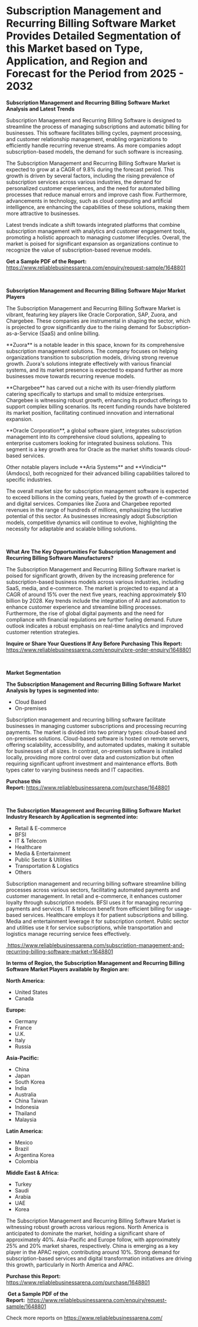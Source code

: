 <p><h1>Subscription Management and Recurring Billing Software Market Provides Detailed Segmentation of this Market based on Type, Application, and Region and Forecast for the Period from 2025 - 2032</h1></p><p><strong>Subscription Management and Recurring Billing Software Market Analysis and Latest Trends</strong></p>
<p><p>Subscription Management and Recurring Billing Software is designed to streamline the process of managing subscriptions and automatic billing for businesses. This software facilitates billing cycles, payment processing, and customer relationship management, enabling organizations to efficiently handle recurring revenue streams. As more companies adopt subscription-based models, the demand for such software is increasing.</p><p>The Subscription Management and Recurring Billing Software Market is expected to grow at a CAGR of 9.8% during the forecast period. This growth is driven by several factors, including the rising prevalence of subscription services across various industries, the demand for personalized customer experiences, and the need for automated billing processes that reduce manual errors and improve cash flow. Furthermore, advancements in technology, such as cloud computing and artificial intelligence, are enhancing the capabilities of these solutions, making them more attractive to businesses. </p><p>Latest trends indicate a shift towards integrated platforms that combine subscription management with analytics and customer engagement tools, promoting a holistic approach to managing customer lifecycles. Overall, the market is poised for significant expansion as organizations continue to recognize the value of subscription-based revenue models.</p></p>
<p><strong>Get a Sample PDF of the Report:&nbsp;</strong> <a href="https://www.reliablebusinessarena.com/enquiry/request-sample/1648801?utm_campaign=3534&utm_medium=2&utm_source=Github&utm_content=ia&utm_term=26032025&utm_id=subscription-management-and-recurring-billing-software">https://www.reliablebusinessarena.com/enquiry/request-sample/1648801</a></p>
<p>&nbsp;</p>
<p><strong>Subscription Management and Recurring Billing Software Major Market Players</strong></p>
<p><p>The Subscription Management and Recurring Billing Software Market is vibrant, featuring key players like Oracle Corporation, SAP, Zuora, and Chargebee. These companies are instrumental in shaping the sector, which is projected to grow significantly due to the rising demand for Subscription-as-a-Service (SaaS) and online billing.</p><p>**Zuora** is a notable leader in this space, known for its comprehensive subscription management solutions. The company focuses on helping organizations transition to subscription models, driving strong revenue growth. Zuora's solutions integrate effectively with various financial systems, and its market presence is expected to expand further as more businesses move towards recurring revenue models.</p><p>**Chargebee** has carved out a niche with its user-friendly platform catering specifically to startups and small to midsize enterprises. Chargebee is witnessing robust growth, enhancing its product offerings to support complex billing scenarios. Its recent funding rounds have bolstered its market position, facilitating continued innovation and international expansion.</p><p>**Oracle Corporation**, a global software giant, integrates subscription management into its comprehensive cloud solutions, appealing to enterprise customers looking for integrated business solutions. This segment is a key growth area for Oracle as the market shifts towards cloud-based services.</p><p>Other notable players include **Aria Systems** and **Vindicia** (Amdocs), both recognized for their advanced billing capabilities tailored to specific industries. </p><p>The overall market size for subscription management software is expected to exceed billions in the coming years, fueled by the growth of e-commerce and digital services. Companies like Zuora and Chargebee reported revenues in the range of hundreds of millions, emphasizing the lucrative potential of this sector. As businesses increasingly adopt Subscription models, competitive dynamics will continue to evolve, highlighting the necessity for adaptable and scalable billing solutions.</p></p>
<p>&nbsp;</p>
<p><strong>What Are The Key Opportunities For Subscription Management and Recurring Billing Software Manufacturers?</strong></p>
<p><p>The Subscription Management and Recurring Billing Software market is poised for significant growth, driven by the increasing preference for subscription-based business models across various industries, including SaaS, media, and e-commerce. The market is projected to expand at a CAGR of around 15% over the next five years, reaching approximately $10 billion by 2028. Key trends include the integration of AI and automation to enhance customer experience and streamline billing processes. Furthermore, the rise of global digital payments and the need for compliance with financial regulations are further fueling demand. Future outlook indicates a robust emphasis on real-time analytics and improved customer retention strategies.</p></p>
<p><strong>Inquire or Share Your Questions If Any Before Purchasing This Report:</strong> <a href="https://www.reliablebusinessarena.com/enquiry/pre-order-enquiry/1648801?utm_campaign=3534&utm_medium=2&utm_source=Github&utm_content=ia&utm_term=26032025&utm_id=subscription-management-and-recurring-billing-software">https://www.reliablebusinessarena.com/enquiry/pre-order-enquiry/1648801</a></p>
<p>&nbsp;</p>
<p><strong>Market Segmentation</strong></p>
<p><strong>The Subscription Management and Recurring Billing Software Market Analysis by types is segmented into:</strong></p>
<p><ul><li>Cloud Based</li><li>On-premises</li></ul></p>
<p><p>Subscription management and recurring billing software facilitate businesses in managing customer subscriptions and processing recurring payments. The market is divided into two primary types: cloud-based and on-premises solutions. Cloud-based software is hosted on remote servers, offering scalability, accessibility, and automated updates, making it suitable for businesses of all sizes. In contrast, on-premises software is installed locally, providing more control over data and customization but often requiring significant upfront investment and maintenance efforts. Both types cater to varying business needs and IT capacities.</p></p>
<p><strong>Purchase this Report:&nbsp;</strong><a href="https://www.reliablebusinessarena.com/purchase/1648801?utm_campaign=3534&utm_medium=2&utm_source=Github&utm_content=ia&utm_term=26032025&utm_id=subscription-management-and-recurring-billing-software">https://www.reliablebusinessarena.com/purchase/1648801</a></p>
<p>&nbsp;</p>
<p><strong>The Subscription Management and Recurring Billing Software Market Industry Research by Application is segmented into:</strong></p>
<p><ul><li>Retail & E-commerce</li><li>BFSI</li><li>IT & Telecom</li><li>Healthcare</li><li>Media & Entertainment</li><li>Public Sector & Utilities</li><li>Transportation & Logistics</li><li>Others</li></ul></p>
<p><p>Subscription management and recurring billing software streamline billing processes across various sectors, facilitating automated payments and customer management. In retail and e-commerce, it enhances customer loyalty through subscription models. BFSI uses it for managing recurring payments and services. IT & telecom benefit from efficient billing for usage-based services. Healthcare employs it for patient subscriptions and billing. Media and entertainment leverage it for subscription content. Public sector and utilities use it for service subscriptions, while transportation and logistics manage recurring service fees effectively.</p></p>
<p><a href="https://www.reliablebusinessarena.com/subscription-management-and-recurring-billing-software-market-r1648801?utm_campaign=3534&utm_medium=2&utm_source=Github&utm_content=ia&utm_term=26032025&utm_id=subscription-management-and-recurring-billing-software">&nbsp;https://www.reliablebusinessarena.com/subscription-management-and-recurring-billing-software-market-r1648801</a></p>
<p><strong>In terms of Region, the Subscription Management and Recurring Billing Software Market Players available by Region are:</strong></p>
<p>
    <p> <strong> North America: </strong>
        <ul>
            <li>United States</li>
            <li>Canada</li>
        </ul>
        </p> 
    <p> <strong> Europe: </strong>
        <ul>
            <li>Germany</li>
            <li>France</li>
            <li>U.K.</li>
            <li>Italy</li>
            <li>Russia</li>
        </ul>
        </p> 
    <p> <strong> Asia-Pacific: </strong>
        <ul>
            <li>China</li>
            <li>Japan</li>
            <li>South Korea</li>
            <li>India</li>
            <li>Australia</li>
            <li>China Taiwan</li>
            <li>Indonesia</li>
            <li>Thailand</li>
            <li>Malaysia</li>
        </ul>
        </p> 
    <p> <strong> Latin America: </strong>
        <ul>
            <li>Mexico</li>
            <li>Brazil</li>
            <li>Argentina Korea</li>
            <li>Colombia</li>
        </ul>
        </p> 
    <p> <strong> Middle East & Africa: </strong>
        <ul>
            <li>Turkey</li>
            <li>Saudi</li>
            <li>Arabia</li>
            <li>UAE</li>
            <li>Korea</li>
        </ul>
    </p>
    </p>
<p><p>The Subscription Management and Recurring Billing Software Market is witnessing robust growth across various regions. North America is anticipated to dominate the market, holding a significant share of approximately 40%. Asia-Pacific and Europe follow, with approximately 25% and 20% market shares, respectively. China is emerging as a key player in the APAC region, contributing around 10%. Strong demand for subscription-based services and digital transformation initiatives are driving this growth, particularly in North America and APAC.</p></p>
<p><strong>Purchase this Report: </strong><a href="https://www.reliablebusinessarena.com/purchase/1648801?utm_campaign=3534&utm_medium=2&utm_source=Github&utm_content=ia&utm_term=26032025&utm_id=subscription-management-and-recurring-billing-software">https://www.reliablebusinessarena.com/purchase/1648801</a></p>
<p>&nbsp;<strong>Get a Sample PDF of the Report:&nbsp;&nbsp;</strong><a href="https://www.reliablebusinessarena.com/enquiry/request-sample/1648801?utm_campaign=3534&utm_medium=2&utm_source=Github&utm_content=ia&utm_term=26032025&utm_id=subscription-management-and-recurring-billing-software">https://www.reliablebusinessarena.com/enquiry/request-sample/1648801</a></p>
<p><strong></strong></p>
<p>Check more reports on <a href="https://www.reliablebusinessarena.com/?utm_campaign=3534&utm_medium=2&utm_source=Github&utm_content=ia&utm_term=26032025&utm_id=subscription-management-and-recurring-billing-software">https://www.reliablebusinessarena.com/</a></p>